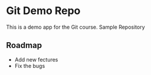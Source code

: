 # Git Demo Repo
This is a demo app for the Git course. Sample Repository

## Roadmap
* Add new fectures 
* Fix the bugs

